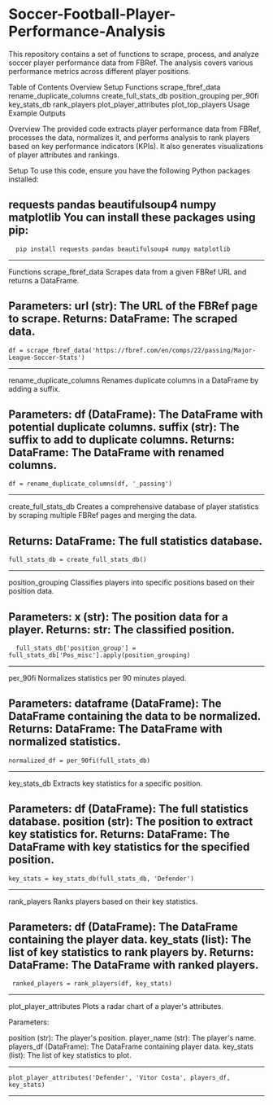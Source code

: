 # Soccer-Football-Player-Performance-Analysis
This repository contains a set of functions to scrape, process, and analyze soccer player performance data from FBRef. The analysis covers various performance metrics across different player positions.

Table of Contents
         Overview
         Setup
         Functions
         scrape_fbref_data
         rename_duplicate_columns
         create_full_stats_db
         position_grouping
         per_90fi
         key_stats_db
         rank_players
         plot_player_attributes
         plot_top_players
         Usage
         Example Outputs

Overview
The provided code extracts player performance data from FBRef, processes the data, normalizes it, and performs analysis to rank players based on key performance indicators (KPIs). It also generates visualizations of player attributes and rankings.

Setup
To use this code, ensure you have the following Python packages installed:

requests
pandas
beautifulsoup4
numpy
matplotlib
You can install these packages using pip:
----------------------------------------------------------------------------------
      pip install requests pandas beautifulsoup4 numpy matplotlib
----------------------------------------------------------------------------------
Functions
scrape_fbref_data
Scrapes data from a given FBRef URL and returns a DataFrame.

Parameters:
url (str): The URL of the FBRef page to scrape.
Returns:
DataFrame: The scraped data.
---------------------------------------------------------------------------------
    df = scrape_fbref_data('https://fbref.com/en/comps/22/passing/Major-League-Soccer-Stats')
---------------------------------------------------------------------------------
rename_duplicate_columns
Renames duplicate columns in a DataFrame by adding a suffix.

Parameters:
df (DataFrame): The DataFrame with potential duplicate columns.
suffix (str): The suffix to add to duplicate columns.
Returns:
DataFrame: The DataFrame with renamed columns.
----------------------------------------------------------------------------------
    df = rename_duplicate_columns(df, '_passing')
----------------------------------------------------------------------------------
create_full_stats_db
Creates a comprehensive database of player statistics by scraping multiple FBRef pages and merging the data.

Returns:
DataFrame: The full statistics database.
----------------------------------------------------------------------------------        
    full_stats_db = create_full_stats_db()
----------------------------------------------------------------------------------
position_grouping
Classifies players into specific positions based on their position data.

Parameters:
x (str): The position data for a player.
Returns:
str: The classified position.
----------------------------------------------------------------------------------
      full_stats_db['position_group'] = full_stats_db['Pos_misc'].apply(position_grouping)
----------------------------------------------------------------------------------
per_90fi
Normalizes statistics per 90 minutes played.

Parameters:
dataframe (DataFrame): The DataFrame containing the data to be normalized.
Returns:
DataFrame: The DataFrame with normalized statistics.
----------------------------------------------------------------------------------
    normalized_df = per_90fi(full_stats_db)
----------------------------------------------------------------------------------

key_stats_db
Extracts key statistics for a specific position.

Parameters:
df (DataFrame): The full statistics database.
position (str): The position to extract key statistics for.
Returns:
DataFrame: The DataFrame with key statistics for the specified position.
----------------------------------------------------------------------------------
    key_stats = key_stats_db(full_stats_db, 'Defender')
----------------------------------------------------------------------------------

rank_players
Ranks players based on their key statistics.

Parameters:
df (DataFrame): The DataFrame containing the player data.
key_stats (list): The list of key statistics to rank players by.
Returns:
DataFrame: The DataFrame with ranked players.
----------------------------------------------------------------------------------
     ranked_players = rank_players(df, key_stats)
----------------------------------------------------------------------------------

plot_player_attributes
Plots a radar chart of a player's attributes.

Parameters:

position (str): The player's position.
player_name (str): The player's name.
players_df (DataFrame): The DataFrame containing player data.
key_stats (list): The list of key statistics to plot.

----------------------------------------------------------------------------------
    plot_player_attributes('Defender', 'Vitor Costa', players_df, key_stats)
----------------------------------------------------------------------------------




